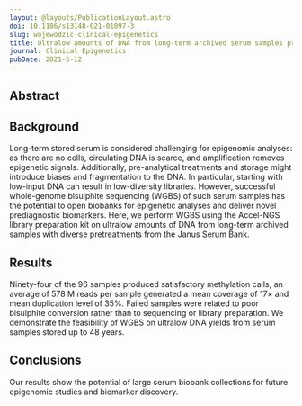 ```yaml
---
layout: @layouts/PublicationLayout.astro
doi: 10.1186/s13148-021-01097-3
slug: wojewodzic-clinical-epigenetics
title: Ultralow amounts of DNA from long-term archived serum samples produce high-quality methylomes
journal: Clinical Epigenetics
pubDate: 2021-5-12
---
```


## Abstract

## Background

Long-term stored serum is considered challenging for epigenomic analyses: as there are no cells, circulating DNA is scarce, and amplification removes epigenetic signals. Additionally, pre-analytical treatments and storage might introduce biases and fragmentation to the DNA. In particular, starting with low-input DNA can result in low-diversity libraries. However, successful whole-genome bisulphite sequencing (WGBS) of such serum samples has the potential to open biobanks for epigenetic analyses and deliver novel prediagnostic biomarkers. Here, we perform WGBS using the Accel-NGS library preparation kit on ultralow amounts of DNA from long-term archived samples with diverse pretreatments from the Janus Serum Bank.

## Results

Ninety-four of the 96 samples produced satisfactory methylation calls; an average of 578 M reads per sample generated a mean coverage of 17× and mean duplication level of 35%. Failed samples were related to poor bisulphite conversion rather than to sequencing or library preparation. We demonstrate the feasibility of WGBS on ultralow DNA yields from serum samples stored up to 48 years.

## Conclusions

Our results show the potential of large serum biobank collections for future epigenomic studies and biomarker discovery.
